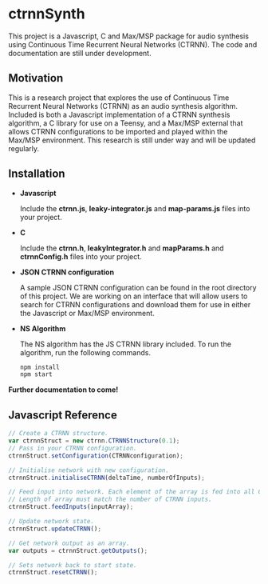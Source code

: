 # ctrnnSynth

This project is a Javascript, C and Max/MSP package for audio synthesis using Continuous Time Recurrent Neural Networks (CTRNN).
The code and documentation are still under development.

## Motivation

This is a research project that explores the use of Continuous Time Recurrent Neural Networks (CTRNN) as an audio synthesis algorithm. Included is both a Javascript implementation of a CTRNN synthesis algorithm, a C library for use on a Teensy, and a Max/MSP external that allows CTRNN configurations to be imported and played within the Max/MSP environment. This research is still under way and will be updated regularly.

## Installation

- **Javascript**

  Include the **ctrnn.js**, **leaky-integrator.js** and **map-params.js** files into your project.

- **C**

  Include the **ctrnn.h**, **leakyIntegrator.h** and **mapParams.h** and **ctrnnConfig.h** files into your project.

- **JSON CTRNN configuration**

  A sample JSON CTRNN configuration can be found in the root directory of this project.
  We are working on an interface that will allow users to search for CTRNN configurations
  and download them for use in either the Javascript or Max/MSP environment.

- **NS Algorithm**

  The NS algorithm has the JS CTRNN library included. To run the algorithm, run the following commands.
  ``` Javascript
  npm install
  npm start
  ```

**Further documentation to come!**  

## Javascript Reference

```javascript
// Create a CTRNN structure.
var ctrnnStruct = new ctrnn.CTRNNStructure(0.1);
// Pass in your CTRNN configuration.
ctrnnStruct.setConfiguration(CTRNNconfiguration);

// Initialise network with new configuration.
ctrnnStruct.initialiseCTRNN(deltaTime, numberOfInputs);

// Feed input into network. Each element of the array is fed into all CTRNN Input Neurons.
// Length of array must match the number of CTRNN inputs.
ctrnnStruct.feedInputs(inputArray);

// Update network state.
ctrnnStruct.updateCTRNN();

// Get network output as an array.
var outputs = ctrnnStruct.getOutputs();

// Sets network back to start state.
ctrnnStruct.resetCTRNN();
```

